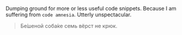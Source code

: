 Dumping ground for more or less useful code snippets. Because I am suffering from `code amnesia`. Utterly unspectacular.

> Бе́шеной соба́ке семь вёрст не крюк.
